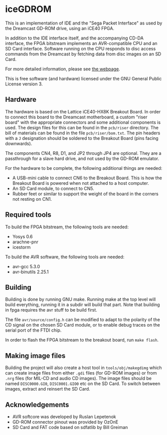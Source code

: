 iceGDROM
========

This is an implementation of IDE and the "Sega Packet Interface"
as used by the Dreamcast GD-ROM drive, using an iCE40 FPGA.

In addition to the IDE interface itself, and the accompanying CD-DA
interface, the FPGA bitstream implements an AVR-compatible CPU and
an SD Card interface.  Software running on the CPU responds to
disc access commands from the Dreamcast by fetching data from disc
images on an SD Card.

For more detailed information, please see [the webpage][1].

This is free software (and hardware) licensed under the GNU
General Public License version 3.


Hardware
--------

The hardware is based on the Lattice iCE40-HX8K Breakout Board.
In order to connect this board to the Dreamcast motherboard, a
custom "riser board" with the appropriate connectors and some
additional components is used.  The design files for this can be
found in the `pcb/riser` directory.  The bill of materials can be
found in the file `pcb/riser/bom.txt`.  The pin headers with a `J`
designation should be soldered to the Breakout Board (pins facing downwards).

The components CN4, R8, D1, and JP2 through JP4 are optional.  They
are a passthrough for a slave hard drive, and not used by the GD-ROM
emulator.

For the hardware to be complete, the following additional things are
needed:

* A USB-mini cable to connect CN6 to the Breakout Board.  This is how
  the Breakout Board is powered when not attached to a host computer.
* An SD Card module, to connect to CN5.
* Rubber feet or similar to support the weight of the board in the
  corners not resting on CN1.


Required tools
--------------

To build the FPGA bitstream, the following tools are needed:

* Yosys 0.6
* arachne-pnr
* icestorm

To build the AVR software, the following tools are needed:

* avr-gcc 5.3.0
* avr-binutils 2.25.1


Building
--------

Building is done by running GNU make.  Running make at the top level
will build everything, running it in a subdir will build that part.
Note that building in fpga requires the avr stuff to be build first.

The file `avr/source/config.h` can be modified to adapt to the polarity
of the CD signal on the chosen SD Card module, or to enable debug traces
on the serial port of the FTDI chip.

In order to flash the FPGA bitstream to the breakout board, run
`make flash`.


Making image files
------------------

Building the project will also create a host tool in `tools/obj/makegdimg`
which can create image files from either `.gdi` files (for GD-ROM images)
or from `.nrg` files (for MIL-CD and audio CD images).  The image files
should be named `DISC0000.GI0`, `DISC0001.GIO0` etc on the SD Card.
To switch between images, extract and reinsert the SD Card.


Acknowledgements
----------------

* AVR softcore was developed by Ruslan Lepetenok
* GD-ROM connector pinout was provided by OzOnE
* SD Card and FAT code based on sdfatlib by Bill Greiman


[1]: http://mc.pp.se/dc/gdromemu.html
